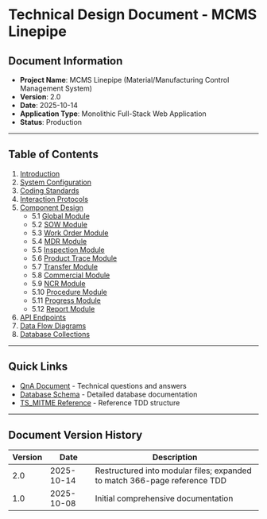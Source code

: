 # Technical Design Document - MCMS Linepipe

## Document Information
- **Project Name**: MCMS Linepipe (Material/Manufacturing Control Management System)
- **Version**: 2.0
- **Date**: 2025-10-14
- **Application Type**: Monolithic Full-Stack Web Application
- **Status**: Production

---

## Table of Contents

1. [Introduction](TDD/01-Introduction.md)
2. [System Configuration](TDD/02-System-Configuration.md)
3. [Coding Standards](TDD/03-Coding-Standards.md)
4. [Interaction Protocols](TDD/04-Interaction-Protocols.md)
5. [Component Design](TDD/05-Component-Design/README.md)
   - 5.1 [Global Module](TDD/05-Component-Design/5.1-Global-Module.md)
   - 5.2 [SOW Module](TDD/05-Component-Design/5.2-SOW-Module.md)
   - 5.3 [Work Order Module](TDD/05-Component-Design/5.3-Work-Order-Module.md)
   - 5.4 [MDR Module](TDD/05-Component-Design/5.4-MDR-Module.md)
   - 5.5 [Inspection Module](TDD/05-Component-Design/5.5-Inspection-Module.md)
   - 5.6 [Product Trace Module](TDD/05-Component-Design/5.6-Product-Trace-Module.md)
   - 5.7 [Transfer Module](TDD/05-Component-Design/5.7-Transfer-Module.md)
   - 5.8 [Commercial Module](TDD/05-Component-Design/5.8-Commercial-Module.md)
   - 5.9 [NCR Module](TDD/05-Component-Design/5.9-NCR-Module.md)
   - 5.10 [Procedure Module](TDD/05-Component-Design/5.10-Procedure-Module.md)
   - 5.11 [Progress Module](TDD/05-Component-Design/5.11-Progress-Module.md)
   - 5.12 [Report Module](TDD/05-Component-Design/5.12-Report-Module.md)
6. [API Endpoints](TDD/06-API-Endpoints/README.md)
7. [Data Flow Diagrams](TDD/07-Data-Flow-Diagrams/README.md)
8. [Database Collections](TDD/08-Database-Collections.md)

---

## Quick Links

- [QnA Document](QnA.md) - Technical questions and answers
- [Database Schema](Database-Schema.md) - Detailed database documentation
- [TS_MITME Reference](TS_MITME/) - Reference TDD structure

---

## Document Version History

| Version | Date | Description |
|---------|------|-------------|
| 2.0 | 2025-10-14 | Restructured into modular files; expanded to match 366-page reference TDD |
| 1.0 | 2025-10-08 | Initial comprehensive documentation |
